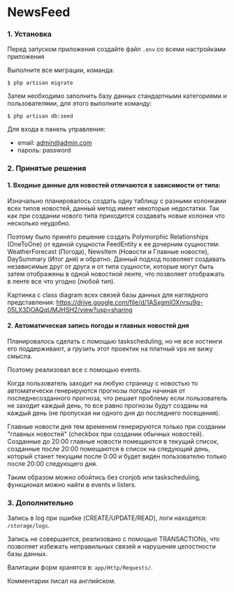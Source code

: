# NewsFeed

### 1. Установка ###

Перед запуском приложения создайте файл <code>.env</code> со всеми настройками приложения

Выполните все миграции, команда:

<code>$ php artisan migrate</code>

Затем необходимо заполнить базу данных стандартными категориями и пользователями, для этого выполните команду:

<code>$ php artisan db:seed</code>

Для входа в панель управления:
- email: admin@admin.com
- пароль: password

### 2. Принятые решения ###

#### 1. Входные данные для новостей отличаются в зависимости от типа: ####
Изначально планировалось создать одну таблицу с разными колонками всех типов новостей, данный метод имеет некоторые недостатки. 
Так как при создании нового типа приходится создавать новые колонки что несколько неудобно. 

Поэтому было принято решение создать Polymorphic Relationships (OneToOne) от единой сущности FeedEntity к ее дочерним сущностям: 
WeatherForecast (Погода), NewsItem (Новости и Главные новости), DaySummary (Итог дня) и обратно. 
Данный подход позволяет создавать независимые друг от друга и от типа сущности, которые могут быть затем отображены в 
одной новостной ленте, что позволяет отображать в ленте все что угодно (любой тип).

Картинка с class diagram всех связей базы данных для наглядного представления:
https://drive.google.com/file/d/1ASxgmIOXnrsu9q-05LX3DOAQqUMJHSH2/view?usp=sharing

#### 2. Автоматическая запись погоды и главных новостей дня ####

Планировалось сделать с помощью taskscheduling, но не все хостинги его поддерживают, а грузить этот проектик на платный vps
не вижу смысла.

Поэтому реализовал все с помощью events.

Когда пользователь заходит на любую страницу с новостью то автоматически 
генерируются прогнозы погоды начиная от последнесозданного прогноза, что решает проблему если пользователь не заходит каждый день, 
то все равно прогнозы будут созданы на каждый день (не пропуская ни одного дня до последнего посещения).

Главные новости дня тем временем генерируются только при создании "главных новостей" (checkbox при создании обычных новостей). 
Созданные до 20:00 главные новости помещаются в текущий список, созданные после 20:00 помещаются в список на следующий день, 
который станет текущим после 0:00 и будет виден пользователю только после 20:00 следующего дня.

Таким образом можно обойтись без cronjob или taskscheduling, функционал можно найти в events и listers.


### 3. Дополнительно ###

Запись в log при ошибке (CREATE/UPDATE/READ), логи находятся: <code>/storage/logs</code>.

Запись не совершается, реализовано с помощью TRANSACTIONs, что позволяет избежать неправильных связей и нарушения целостности базы данных.

Валитации форм хранятся в: <code>app/Http/Requests/</code>.

Комментарии писал на английском.

